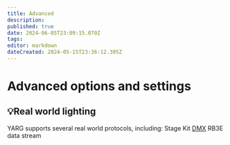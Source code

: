```yaml
---
title: Advanced
description: 
published: true
date: 2024-06-05T23:09:15.070Z
tags: 
editor: markdown
dateCreated: 2024-05-15T23:36:12.305Z
---
```


# Advanced options and settings
## 💡Real world lighting
YARG supports several real world protocols, including:
Stage Kit
[DMX](/DMX)
RB3E data stream
